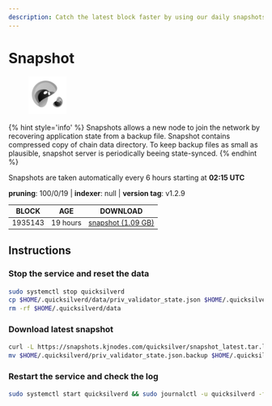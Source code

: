 ```yaml
---
description: Catch the latest block faster by using our daily snapshots.
---
```


# Snapshot

<figure><img src="https://raw.githubusercontent.com/kj89/cosmos-images/main/logos/quicksilver.png" alt=""><figcaption></figcaption></figure>

{% hint style='info' %}
Snapshots allows a new node to join the network by recovering application state from a backup file. 
Snapshot contains compressed copy of chain data directory. To keep backup files as small as plausible, 
snapshot server is periodically beeing state-synced.
{% endhint %}

Snapshots are taken automatically every 6 hours starting at **02:15 UTC**

**pruning**: 100/0/19 | **indexer**: null | **version tag**: v1.2.9

| BLOCK             | AGE             | DOWNLOAD                                                                                            |
| ----------------- | --------------- | --------------------------------------------------------------------------------------------------- |
| 1935143 | 19 hours | [snapshot (1.09 GB)](https://snapshots.kjnodes.com/quicksilver/snapshot\_latest.tar.lz4) |

## Instructions

### Stop the service and reset the data

```bash
sudo systemctl stop quicksilverd
cp $HOME/.quicksilverd/data/priv_validator_state.json $HOME/.quicksilverd/priv_validator_state.json.backup
rm -rf $HOME/.quicksilverd/data
```

### Download latest snapshot

```bash
curl -L https://snapshots.kjnodes.com/quicksilver/snapshot_latest.tar.lz4 | tar -Ilz4 -xf - -C $HOME/.quicksilverd
mv $HOME/.quicksilverd/priv_validator_state.json.backup $HOME/.quicksilverd/data/priv_validator_state.json
```

### Restart the service and check the log

```bash
sudo systemctl start quicksilverd && sudo journalctl -u quicksilverd -f --no-hostname -o cat
```
